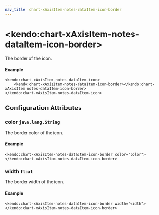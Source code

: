 ```yaml
---
nav_title: chart-xAxisItem-notes-dataItem-icon-border
---
```


# \<kendo:chart-xAxisItem-notes-dataItem-icon-border\>

The border of the icon.

#### Example
    <kendo:chart-xAxisItem-notes-dataItem-icon>
        <kendo:chart-xAxisItem-notes-dataItem-icon-border></kendo:chart-xAxisItem-notes-dataItem-icon-border>
    </kendo:chart-xAxisItem-notes-dataItem-icon>

## Configuration Attributes

### color `java.lang.String`

The border color of the icon.

#### Example
    <kendo:chart-xAxisItem-notes-dataItem-icon-border color="color">
    </kendo:chart-xAxisItem-notes-dataItem-icon-border>

### width `float`

The border width of the icon.

#### Example
    <kendo:chart-xAxisItem-notes-dataItem-icon-border width="width">
    </kendo:chart-xAxisItem-notes-dataItem-icon-border>

